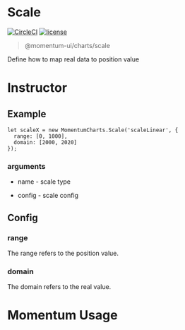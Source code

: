 # Scale

[![CircleCI](https://img.shields.io/circleci/project/github/momentum-design/momentum-ui/main.svg)](https://circleci.com/gh/momentum-design/momentum-ui/)
[![license](https://img.shields.io/github/license/momentum-design/momentum-ui.svg?color=blueviolet)](https://github.com/momentum-design/momentum-ui/blob/main/charts/LICENSE)

> @momentum-ui/charts/scale

Define how to map real data to position value

# Instructor

## Example

```
let scaleX = new MomentumCharts.Scale('scaleLinear', {
  range: [0, 1000],
  domain: [2000, 2020]
});
```

### arguments

+ name - scale type

+ config - scale config

## Config

### range

  The range refers to the position value.

### domain

  The domain refers to the real value.

# Momentum Usage

